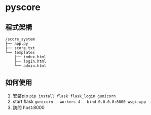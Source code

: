 # pyscore
## 程式架構
```
/score_system
├── app.py
├── score.txt
└── templates
    ├── index.html
    ├── login.html
    └── admin.html
```
## 如何使用
1. 安裝pip
`pip install flask flask_login gunicorn`
2. start flask
`gunicorn --workers 4 --bind 0.0.0.0:8000 wsgi:app`
3. 訪問 host:8000